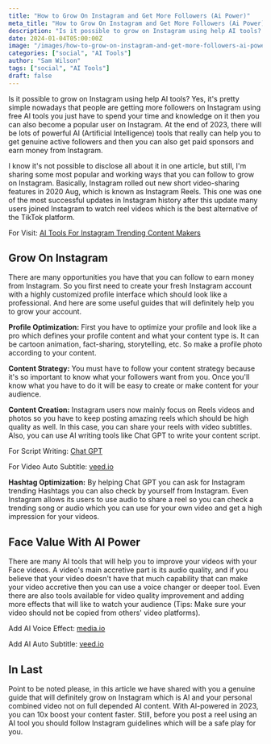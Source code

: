 ```yaml
---
title: "How to Grow On Instagram and Get More Followers (Ai Power)"
meta_title: "How to Grow On Instagram and Get More Followers (Ai Power)"
description: "Is it possible to grow on Instagram using help AI tools? Yes, it's pretty simple nowadays that people are getting more followers on Instagram using free AI tools you just have to spend your time and knowledge on it then you can also become a popular user on Instagram."
date: 2024-01-04T05:00:00Z
image: "/images/how-to-grow-on-instagram-and-get-more-followers-ai-power.webp"
categories: ["social", "AI Tools"]
author: "Sam Wilson"
tags: ["social", "AI Tools"]
draft: false
---
```

Is it possible to grow on Instagram using help AI tools? Yes, it's pretty simple nowadays that people are getting more followers on Instagram using free AI tools you just have to spend your time and knowledge on it then you can also become a popular user on Instagram. At the end of 2023, there will be lots of powerful AI (Artificial Intelligence) tools that really can help you to get genuine active followers and then you can also get paid sponsors and earn money from Instagram.

I know it's not possible to disclose all about it in one article, but still, I'm sharing some most popular and working ways that you can follow to grow on Instagram. Basically, Instagram rolled out new short video-sharing features in 2020 Aug, which is known as Instagram Reels. This one was one of the most successful updates in Instagram history after this update many users joined Instagram to watch reel videos which is the best alternative of the TikTok platform.

For Visit: [AI Tools For Instagram Trending Content Makers](https://snapinsta.org/blog/ai-tools-for-instagram-content-makers/)

## Grow On Instagram

There are many opportunities you have that you can follow to earn money from Instagram. So you first need to create your fresh Instagram account with a highly customized profile interface which should look like a professional. And here are some useful guides that will definitely help you to grow your account.

**Profile Optimization:** First you have to optimize your profile and look like a pro which defines your profile content and what your content type is. It can be cartoon animation, fact-sharing, storytelling, etc. So make a profile photo according to your content.

**Content Strategy:** You must have to follow your content strategy because it's so important to know what your followers want from you. Once you'll know what you have to do it will be easy to create or make content for your audience.

**Content Creation:** Instagram users now mainly focus on Reels videos and photos so you have to keep posting amazing reels which should be high quality as well. In this case, you can share your reels with video subtitles. Also, you can use AI writing tools like Chat GPT to write your content script.

For Script Writing: [Chat GPT](https://chat.openai.com/)

For Video Auto Subtitle: [veed.io](https://www.veed.io/tools/auto-subtitle-generator-online)

**Hashtag Optimization:** By helping Chat GPT you can ask for Instagram trending Hashtags you can also check by yourself from Instagram. Even Instagram allows its users to use audio to share a reel so you can check a trending song or audio which you can use for your own video and get a high impression for your videos.

## Face Value With AI Power

There are many AI tools that will help you to improve your videos with your Face videos. A video's main accretive part is its audio quality, and if you believe that your video doesn't have that much capability that can make your video accretive then you can use a voice changer or deeper tool. Even there are also tools available for video quality improvement and adding more effects that will like to watch your audience (Tips: Make sure your video should not be copied from others' video platforms).

Add AI Voice Effect: [media.io](https://www.media.io/online-voice-changer.html)

Add AI Auto Subtitle: [veed.io](https://www.veed.io/tools/auto-subtitle-generator-online)

## In Last

Point to be noted please, in this article we have shared with you a genuine guide that will definitely grow on Instagram which is AI and your personal combined video not on full depended AI content. With AI-powered in 2023, you can 10x boost your content faster. Still, before you post a reel using an AI tool you should follow Instagram guidelines which will be a safe play for you.
